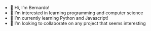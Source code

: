 - 👋 Hi, I’m Bernardo!
- 👀 I’m interested in learning programming and computer science
- 🌱 I’m currently learning Python and Javascript!
- 💞️ I’m looking to collaborate on any project that seems interesting

<!---
berdfandrade1/berdfandrade1 is a ✨ special ✨ repository because its `README.md` (this file) appears on your GitHub profile.
You can click the Preview link to take a look at your changes.
--->
